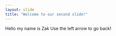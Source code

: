 ```yaml
---
layout: slide
title: "Welcome to our second slide!"
---
```

Hello my name is Zak
Use the left arrow to go back!
